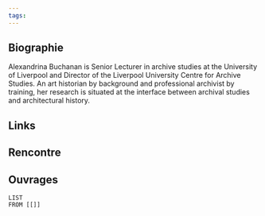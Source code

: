 ```yaml
---
tags:
---
```

## Biographie

Alexandrina Buchanan is Senior Lecturer in archive studies at the University of Liverpool and Director of the Liverpool University Centre for Archive Studies. An art historian by background and professional archivist by training, her research is situated at the interface between archival studies and architectural history.

## Links

## Rencontre

## Ouvrages 

```dataview 
LIST
FROM [[]]
```

